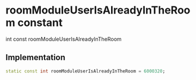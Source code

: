 


# roomModuleUserIsAlreadyInTheRoom constant







int const roomModuleUserIsAlreadyInTheRoom
  







## Implementation

```dart
static const int roomModuleUserIsAlreadyInTheRoom = 6000320;
```







